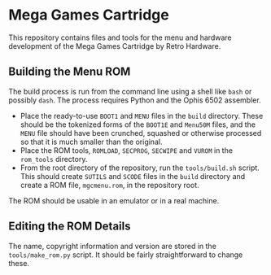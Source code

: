 # Mega Games Cartridge

This repository contains files and tools for the menu and hardware development
of the Mega Games Cartridge by Retro Hardware.

## Building the Menu ROM

The build process is run from the command line using a shell like `bash` or
possibly `dash`. The process requires Python and the Ophis 6502 assembler.

 * Place the ready-to-use `BOOT1` and `MENU` files in the `build` directory.
   These should be the tokenized forms of the `BOOT1E` and `Menu50M` files,
   and the `MENU` file should have been crunched, squashed or otherwise
   processed so that it is much smaller than the original.
 * Place the ROM tools, `ROMLOAD`, `SECPROG`, `SECWIPE` and `VUROM` in the
   `rom_tools` directory.
 * From the root directory of the repository, run the `tools/build.sh` script.
   This should create `SUTILS` and `SCODE` files in the `build` directory and
   create a ROM file, `mgcmenu.rom`, in the repository root.

The ROM should be usable in an emulator or in a real machine.

## Editing the ROM Details

The name, copyright information and version are stored in the
`tools/make_rom.py` script. It should be fairly straightforward to change
these.
